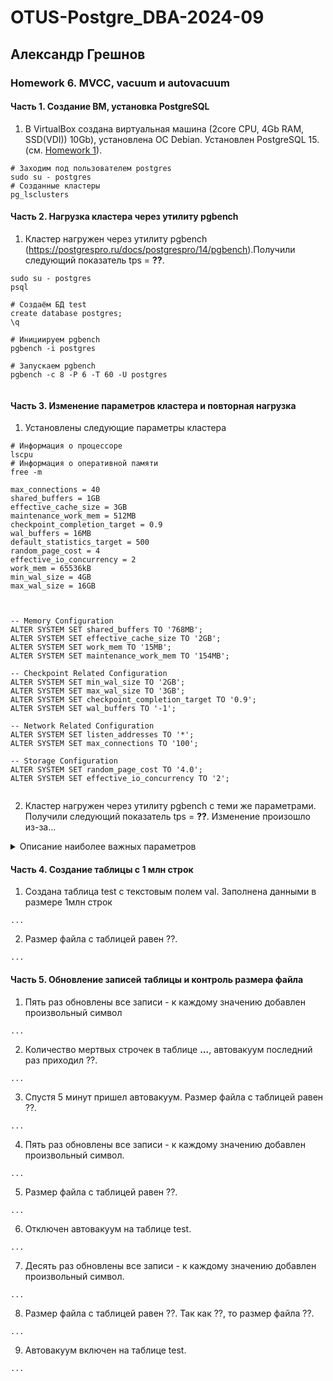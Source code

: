 # OTUS-Postgre_DBA-2024-09
## Александр Грешнов

### Homework 6. MVCC, vacuum и autovacuum 

#### Часть 1. Создание ВМ, установка PostgreSQL
1. В VirtualBox создана виртуальная машина (2core CPU, 4Gb RAM, SSD(VDI)) 10Gb), установлена ОС Debian. Установлен PostgreSQL 15. (см. [Homework 1](/Homework/HW-1.md)).
```
# Заходим под пользователем postgres
sudo su - postgres
# Созданные кластеры
pg_lsclusters
```

#### Часть 2. Нагрузка кластера через утилиту pgbench
1. Кластер нагружен через утилиту pgbench (https://postgrespro.ru/docs/postgrespro/14/pgbench).Получили следующий показатель tps = **??**.
```
sudo su - postgres
psql

# Создаём БД test
create database postgres;
\q

# Инициируем pgbench
pgbench -i postgres

# Запускаем pgbench
pgbench -c 8 -P 6 -T 60 -U postgres
   
```


#### Часть 3. Изменение параметров кластера и повторная нагрузка
1. Установлены следующие параметры кластера
```
# Информация о процессоре
lscpu
# Информация о оперативной памяти
free -m

max_connections = 40
shared_buffers = 1GB
effective_cache_size = 3GB
maintenance_work_mem = 512MB
checkpoint_completion_target = 0.9
wal_buffers = 16MB
default_statistics_target = 500
random_page_cost = 4
effective_io_concurrency = 2
work_mem = 65536kB
min_wal_size = 4GB
max_wal_size = 16GB



-- Memory Configuration
ALTER SYSTEM SET shared_buffers TO '768MB';
ALTER SYSTEM SET effective_cache_size TO '2GB';
ALTER SYSTEM SET work_mem TO '15MB';
ALTER SYSTEM SET maintenance_work_mem TO '154MB';

-- Checkpoint Related Configuration
ALTER SYSTEM SET min_wal_size TO '2GB';
ALTER SYSTEM SET max_wal_size TO '3GB';
ALTER SYSTEM SET checkpoint_completion_target TO '0.9';
ALTER SYSTEM SET wal_buffers TO '-1';

-- Network Related Configuration
ALTER SYSTEM SET listen_addresses TO '*';
ALTER SYSTEM SET max_connections TO '100';

-- Storage Configuration
ALTER SYSTEM SET random_page_cost TO '4.0';
ALTER SYSTEM SET effective_io_concurrency TO '2';


```

2. Кластер нагружен через утилиту pgbench с теми же параметрами. Получили следующий показатель tps = **??**. Изменение произошло из-за...
 

<details>
   <summary>Описание наиболее важных параметров</summary>

1. shared_buffers - Используется для кэширования данных. По умолчанию низкое значение (для поддержки как можно большего кол-ва ОС). Согласно документации, рекомендуемое значение для данного параметра - 25% от общей оперативной памяти на сервере. PostgreSQL использует 2 кэша - свой (изменяется shared_buffers) и ОС. Редко значение больше, чем 40% окажет влияние на производительность.
   
2. max_connections - Максимальное количество соединений. Для изменения данного параметра придётся перезапускать сервер. Если планируется использование PostgreSQL как DWH, то большое количество соединений не нужно. Данный параметр тесно связан с work_mem. Поэтому будьте пределено аккуратны с ним

3. effective_cache_size - Служит подсказкой для планировщика, сколько ОП у него в запасе. Можно определить как shared_buffers + ОП системы - ОП используемое самой ОС и другими приложениями. За счёт данного параметра планировщик может чаще использовать индексы, строить hash таблицы. Наиболее часто используемое значение 75% ОП от общей на сервере. 

4. work_mem - Используется для сортировок, построения hash таблиц. Это позволяет выполнять данные операции в памяти, что гораздо быстрее обращения к диску. В рамках одного запроса данный параметр может быть использован множество раз. Если ваш запрос содержит 5 операций сортировки, то память, которая потребуется для его выполнения уже как минимум work_mem * 5. Т.к. скорее-всего на сервере вы не одни и сессий много, то каждая из них может использовать этот параметр по нескольку раз, поэтому не рекомендуется делать его слишком большим. Можно выставить небольшое значение для глобального параметра в конфиге и потом, в случае сложных запросов, менять этот параметр локально (для текущей сессии)
   
6. maintenance_work_mem - Определяет максимальное количество ОП для операций типа VACUUM, CREATE INDEX, CREATE FOREIGN KEY. Увеличение этого параметра позволит быстрее выполнять эти операции. Не связано с work_mem поэтому можно ставить в разы больше, чем work_mem

7. wal_buffers - Объём разделяемой памяти, который будет использоваться для буферизации данных WAL, ещё не записанных на диск. Если у вас большое количество одновременных подключений, увеличение параметра улучшит производительность. По умолчанию -1, определяется автоматически, как 1/32 от shared_buffers, но не больше, чем 16 МБ (в ручную можно задавать большие значения). Обычно ставят 16 МБ.
  
8. max_wal_size - Максимальный размер, до которого может вырастать WAL между автоматическими контрольными точками в WAL. Значение по умолчанию — 1 ГБ. Увеличение этого параметра может привести к увеличению времени, которое потребуется для восстановления после сбоя, но позволяет реже выполнять операцию сбрасывания на диск. Так же сбрасывание может выполниться и при достижении нужного времени, определённого параметром checkpoint_timeout

9. checkpoint_timeout - Чем реже происходит сбрасывание, тем дольше будет восстановление БД после сбоя. Значение по умолчанию 5 минут, рекомендуемое - от 30 минут до часа. 
Необходимо "синхронизировать" два этих параметра. Для этого можно поставить checkpoint_timeout в выбранный промежуток, включить параметр log_checkpoints и по нему отследить, сколько было записано буферов. После чего подогнать параметр max_wal_size.

checkpoint_completion_target 
default_statistics_target 
random_page_cost 
effective_io_concurrency 

</details>

#### Часть 4. Создание таблицы с 1 млн строк
1. Создана таблица test с текстовым полем val. Заполнена данными в размере 1млн строк 
```
...
```

2. Размер файла с таблицей равен ??. 
```
...
```

#### Часть 5. Обновление записей таблицы и контроль размера файла
1. Пять раз обновлены все записи - к каждому значению добавлен произвольный символ 
```
...
```

2. Количество мертвых строчек в таблице **...**, автовакуум последний раз приходил ??.
```
...
```

3. Спустя 5 минут пришел автовакуум. Размер файла с таблицей равен ??. 
```
...
```

4. Пять раз обновлены все записи - к каждому значению добавлен произвольный символ.
```
...
```

5. Размер файла с таблицей равен ??. 
```
...
```

6. Отключен автовакуум на таблице test. 
```
...
```

7. Десять раз обновлены все записи - к каждому значению добавлен произвольный символ.
```
...
```

8. Размер файла с таблицей равен ??. Так как ??, то размер файла ??.
```
...
```

9. Автовакуум включен на таблице test.
```
...
```


